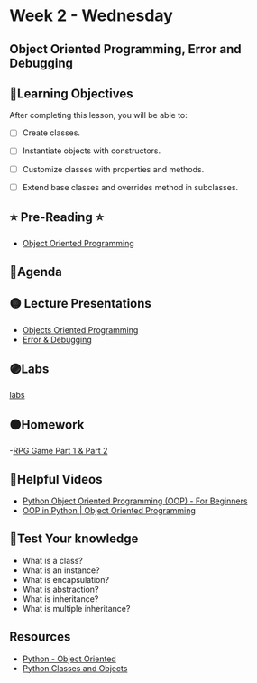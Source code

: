 # Week 2 - Wednesday

## Object Oriented Programming, Error and Debugging

## 📍Learning Objectives
After completing this lesson, you will be able to:

- [ ] Create classes.
- [ ] Instantiate objects with constructors.
- [ ] Customize classes with properties and methods.
- [ ] Extend base classes and overrides method in subclasses.


## ⭐️ Pre-Reading ⭐️
- [Object Oriented Programming](https://digitalcrafts.instructure.com/courses/189/pages/reading-object-oriented-programming?module_item_id=23081)

## 📍Agenda


## 🟡 Lecture Presentations
- [Objects Oriented Programming](https://dc-exxon-slides.netlify.app/python/objects102#1)
- [Error & Debugging](https://dc-houston.herokuapp.com/p2/Python/Debugging.html)

## 🟣Labs 

[labs](https://github.com/veros-labs/lab-python-oop)

## 🟠Homework
 
-[RPG Game Part 1 & Part 2](https://github.com/vlino2015/rpg_game)

<!-- ### Instructions 
- navigate to your digital crafts folder (outside of your python folder)
- run the following command in your terminal window
    - git clone https://github.com/vlino2015/rpg_game.git -->



## 🔵Helpful Videos
- [Python Object Oriented Programming (OOP) - For Beginners](https://www.youtube.com/watch?v=JeznW_7DlB0)
- [OOP in Python | Object Oriented Programming](https://www.youtube.com/watch?v=qiSCMNBIP2g)

<!-- ## ✔️Todo Checklist
- [ ] -->

<!-- ## 🔶Vocabulary
- class 
- instance -->

## 🔷Test Your knowledge
- What is a class?
- What is an instance?
- What is encapsulation?
- What is abstraction?
- What is inheritance?
- What is multiple inheritance?

## Resources 
- [Python - Object Oriented](https://www.tutorialspoint.com/python/python_classes_objects.htm)
- [Python Classes and Objects](https://www.w3schools.com/python/python_classes.asp)



